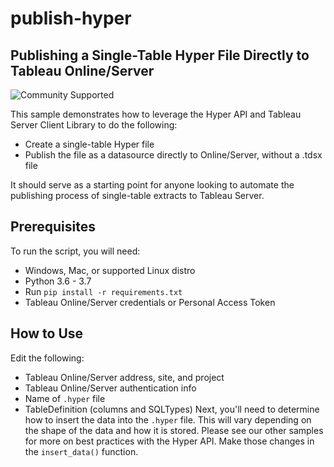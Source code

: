 # publish-hyper
## __Publishing a Single-Table Hyper File Directly to Tableau Online/Server__

![Community Supported](https://img.shields.io/badge/Support%20Level-Community%20Supported-53bd92.svg)

This sample demonstrates how to leverage the Hyper API and Tableau Server Client Library to do the following:
- Create a single-table Hyper file
- Publish the file as a datasource directly to Online/Server, without a .tdsx file

It should serve as a starting point for anyone looking to automate the publishing process of single-table extracts to Tableau Server.

## __Prerequisites__
To run the script, you will need:
- Windows, Mac, or supported Linux distro
- Python 3.6 - 3.7
- Run `pip install -r requirements.txt`
- Tableau Online/Server credentials or Personal Access Token

## __How to Use__
Edit the following:
- Tableau Online/Server address, site, and project
- Tableau Online/Server authentication info
- Name of `.hyper` file
- TableDefinition (columns and SQLTypes)
Next, you'll need to determine how to insert the data into the `.hyper` file. This will vary depending on the shape of the data and how it is stored. Please see our other samples for more on best practices with the Hyper API. Make those changes in the `insert_data()` function.
